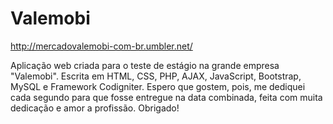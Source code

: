 # Valemobi
http://mercadovalemobi-com-br.umbler.net/

Aplicação web criada para o teste de estágio na grande empresa "Valemobi".
Escrita em HTML, CSS, PHP, AJAX, JavaScript, Bootstrap, MySQL e Framework Codigniter.
Espero que gostem, pois, me dediquei cada segundo para que fosse entregue na data combinada, 
feita com muita dedicação e amor a profissão.
Obrigado!
